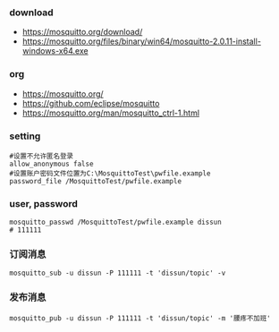 ### download
- https://mosquitto.org/download/
- https://mosquitto.org/files/binary/win64/mosquitto-2.0.11-install-windows-x64.exe

### org
- https://mosquitto.org/
- https://github.com/eclipse/mosquitto
- https://mosquitto.org/man/mosquitto_ctrl-1.html

### setting
```shell
#设置不允许匿名登录
allow_anonymous false
#设置账户密码文件位置为C:\MosquittoTest\pwfile.example
password_file /MosquittoTest/pwfile.example
```

### user, password
```shell
mosquitto_passwd /MosquittoTest/pwfile.example dissun
# 111111
```

### 订阅消息
```
mosquitto_sub -u dissun -P 111111 -t 'dissun/topic' -v
```

### 发布消息
```
mosquitto_pub -u dissun -P 111111 -t 'dissun/topic' -m '腰疼不加班'
```

